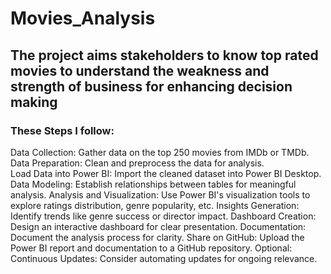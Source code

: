 # Movies_Analysis
## The project aims stakeholders to know top rated movies to understand the weakness and strength of business for enhancing decision making
### These Steps I follow:
Data Collection: Gather data on the top 250 movies from IMDb or TMDb.</br>
Data Preparation: Clean and preprocess the data for analysis.</br>
Load Data into Power BI: Import the cleaned dataset into Power BI Desktop.
Data Modeling: Establish relationships between tables for meaningful analysis.
Analysis and Visualization: Use Power BI's visualization tools to explore ratings distribution, genre popularity, etc.
Insights Generation: Identify trends like genre success or director impact.
Dashboard Creation: Design an interactive dashboard for clear presentation.
Documentation: Document the analysis process for clarity.
Share on GitHub: Upload the Power BI report and documentation to a GitHub repository.
Optional: Continuous Updates: Consider automating updates for ongoing relevance.
